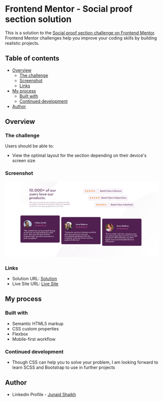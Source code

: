 # Frontend Mentor - Social proof section solution

This is a solution to the [Social proof section challenge on Frontend Mentor](https://www.frontendmentor.io/challenges/social-proof-section-6e0qTv_bA). Frontend Mentor challenges help you improve your coding skills by building realistic projects. 

## Table of contents

- [Overview](#overview)
  - [The challenge](#the-challenge)
  - [Screenshot](#screenshot)
  - [Links](#links)
- [My process](#my-process)
  - [Built with](#built-with)
  - [Continued development](#continued-development)
- [Author](#author)

## Overview

### The challenge

Users should be able to:

- View the optimal layout for the section depending on their device's screen size

### Screenshot

![screenshot](./screenshot.png)

### Links

- Solution URL: [Solution](https://github.com/junaidshaikh-js/social-proof-section)
- Live Site URL: [Live Site](https://junaidshaikh-js.github.io/social-proof-section/)

## My process

### Built with

- Semantic HTML5 markup
- CSS custom properties
- Flexbox
- Mobile-first workflow


### Continued development

- Though CSS can help you to solve your problem, I am looking forward to learn SCSS and Bootstrap to use in further projects


## Author

- Linkedin Profile - [Junaid Shaikh](https://www.linkedin.com/in/junaidshaikhjs/)
